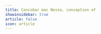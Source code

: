 ```yaml
---
title: Concobar mac Nessa, conception of 
showinsidebar: true 
article: false 
icon: article 
---
```

